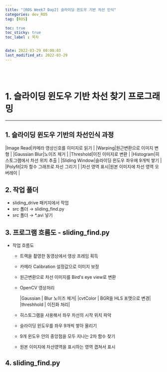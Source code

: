```yaml
---
title: "[ROS Week7 Day2] 슬라이딩 윈도우 기반 차선 인식"
categories: dev_ROS
tag: [ROS]

toc: true
toc_sticky: true
toc_label : 목차


date: 2022-03-29 00:00:03
last_modified_at: 2022-03-29
---
```

<br>
<br>

# 1. 슬라이딩 윈도우 기반 차선 찾기 프로그래밍 
---
## 1. 슬라이딩 윈도우 기반의 차선인식 과정

|Image Read|카메라 영상신호를 이미지로 읽기 |
|Warping|원근변환으로 이미지 변형 |
|Gaussian Blur|노이즈 제거 |
|Threshold|이진 이미지로 변환 |
|Histogram|히스토그램에서 차선 위치 추출 |
|Sliding Window|슬라이딩 윈도우 좌우에 9개씩 쌓기 |
|Polyfit|2차 함수 그래프로 차선 그리기 |
|차선 영역 표시|원본 이미지에 차선 영역 오버레이 |

## 2. 작업 폴더 
* sliding_drive 패키지에서 작업 
* src 폴더 → sliding_find.py 
* src 폴더 → *.avi 넣기 

## 3. 프로그램 흐름도 - sliding_find.py 
* 작업 흐름도 
    - 트랙을 촬영한 동영상에서 영상 프레임 획득
    - 카메라 Calibration 설정값으로 이미지 보정
    - 원근변환으로 차선 이미지를 Bird's eye view로 변환 
    - OpenCV 영상처리

        |Gaussian | Blur 노이즈 제거|
        |cvtColor | BGR을 HLS 포맷으로 변경|
        |threshhold | 이진화 처리|

    - 히스토그램을 사용해서 좌우 차선의 시작 위치 파악
    - 슬라이딩 윈도우를 좌우 9개씩 쌓아 올리기
    - 9개 윈도우 안의 중앙점을 모두 지나는 2차 함수 찾기
    - 원본 이미지에 차선영역을 표시하는 영역 겹쳐서 표시

## 4. sliding_find.py 

<br>
<br>

